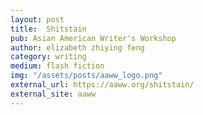 ```yaml
---
layout: post
title:  Shitstain
pub: Asian American Writer's Workshop
author: elizabeth zhiying feng
category: writing
medium: flash fiction
img: "/assets/posts/aaww_logo.png"
external_url: https://aaww.org/shitstain/
external_site: aaww
---
```

